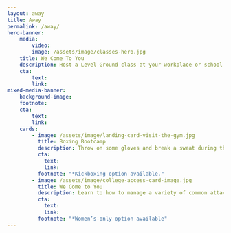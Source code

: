 ```yaml
---
layout: away
title: Away
permalink: /away/
hero-banner:
    media:
        video: 
        image: /assets/image/classes-hero.jpg
    title: We Come To You
    description: Host a Level Ground class at your workplace or school.  We provide invigorating workshops that will leave your group empowered and connected to one another. 
    cta:
        text: 
        link:  
mixed-media-banner:
    background-image:
    footnote: 
    cta:
        text:
        link: 
    cards:
        - image: /assets/image/landing-card-visit-the-gym.jpg
          title: Boxing Bootcamp
          description: Throw on some gloves and break a sweat during this fun, rigorous Bootcamp.  Participants of any fitness level will learn the basics of boxing and enjoy a dynamic conditioning workout.
          cta:
            text: 
            link: 
          footnote: "*Kickboxing option available."
        - image: /assets/image/college-access-card-image.jpg
          title: We Come to You
          description: Learn to how to manage a variety of common attack scenarios!  Our instructors lay down a foundation of defensive techniques and counter attacks that build off of one another so that participants are empowered to take control of any situation.
          cta:
            text:
            link:
          footnote: "*Women’s-only option available"
---
```

